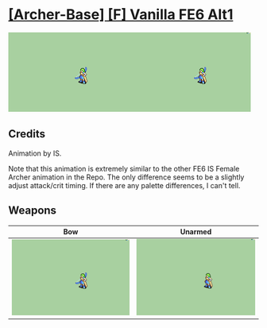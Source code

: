 # [\[Archer-Base\] \[F\] Vanilla FE6 Alt1](./)

<img src="./5.%20Bow/Bow_000.png" alt="[Archer-Base] [F] Vanilla FE6 Alt1 standing" />

## Credits

Animation by IS.

Note that this animation is extremely similar to the other FE6 IS Female Archer animation in the Repo. The only difference seems to be a slightly adjust attack/crit timing. If there are any palette differences, I can't tell.

## Weapons


|Bow |Unarmed |
|  :---: | :---: |
| <img alt="Bow animation" src="./5.%20Bow/Bow.gif" /> | <img alt="Unarmed animation" src="./8.%20Unarmed/Unarmed.gif" /> |
